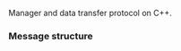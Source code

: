 Manager and data transfer protocol on C++.

### Message structure

[](https://i.imgur.com/lhJjVs3.png)
